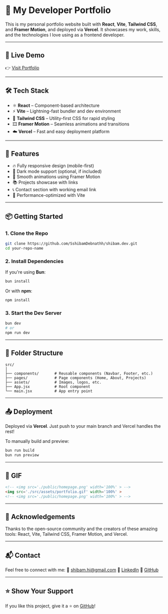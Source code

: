# 💼 My Developer Portfolio

This is my personal portfolio website built with **React**, **Vite**, **Tailwind CSS**, and **Framer Motion**, and deployed via **Vercel**. It showcases my work, skills, and the technologies I love using as a frontend developer.

---

## 🚀 Live Demo

👉 [Visit Portfolio](https://shibam-dev.vercel.app/)

---

## 🛠️ Tech Stack

* ⚛️ **React** – Component-based architecture
* ⚡ **Vite** – Lightning-fast bundler and dev environment
* 💨 **Tailwind CSS** – Utility-first CSS for rapid styling
* 🎞️ **Framer Motion** – Seamless animations and transitions
* ☁️ **Vercel** – Fast and easy deployment platform

---

## 📁 Features

* 🔥 Fully responsive design (mobile-first)
* 🌙 Dark mode support (optional, if included)
* 🧠 Smooth animations using Framer Motion
* 📚 Projects showcase with links
* 📞 Contact section with working email link
* 🎯 Performance-optimized with Vite

---

## 📦 Getting Started

### 1. Clone the Repo

```bash
git clone https://github.com/SshibamDebnathh/shibam.dev.git
cd your-repo-name
```

### 2. Install Dependencies

If you're using **Bun**:

```bash
bun install
```

Or with **npm**:

```bash
npm install
```

### 3. Start the Dev Server

```bash
bun dev
# or
npm run dev
```

---

## 🧱 Folder Structure

```
src/
│
├── components/       # Reusable components (Navbar, Footer, etc.)
├── pages/            # Page components (Home, About, Projects)
├── assets/           # Images, logos, etc.
├── App.jsx           # Root component
└── main.jsx          # App entry point
```

---

## 📤 Deployment

Deployed via **Vercel**. Just push to your main branch and Vercel handles the rest!

To manually build and preview:

```bash
bun run build
bun run preview
```

---

## 🎥 GIF 


```md
<!-- <img src='./public/homepage.png' width='100%' > -->
<img src='./src/assets/portfolio.gif' width='100%' >
<!-- <img src='./public/homepage.png' width='100%' > -->
```

---

## 🙌 Acknowledgements

Thanks to the open-source community and the creators of these amazing tools:
React, Vite, Tailwind CSS, Framer Motion, and Vercel.

---

## 📬 Contact

Feel free to connect with me:
📧 [shibam.hi@gmail.com](mailto:shibam.hi@gmail.com)
🔗 [LinkedIn](https://www.linkedin.com/in/shibam-debnath-aa5a12151/)
🐙 [GitHub](https://github.com/SshibamDebnathh)

---

## ⭐️ Show Your Support

If you like this project, give it a ⭐ on [GitHub](https://github.com/SshibamDebnathh/shibam.dev)!
